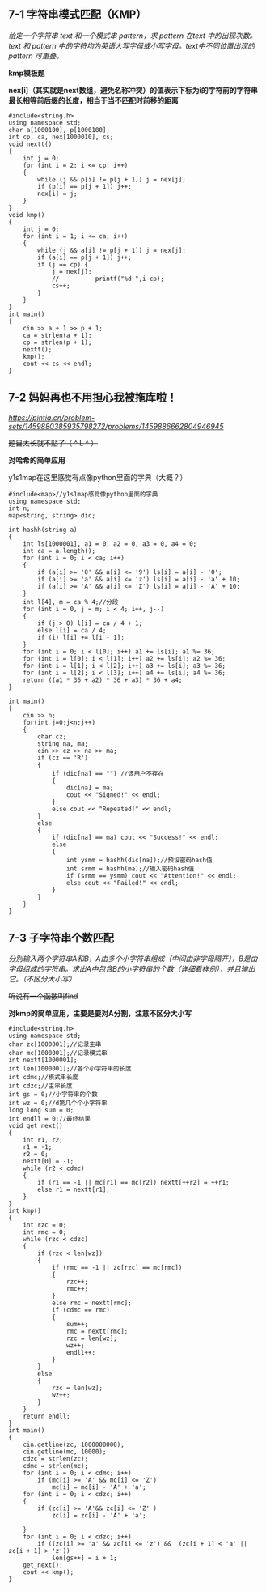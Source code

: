 ## 7-1 **字符串模式匹配（KMP）**

*给定一个字符串 text 和一个模式串 pattern，求 pattern 在text 中的出现次数。text 和 pattern 中的字符均为英语大写字母或小写字母。text中不同位置出现的pattern 可重叠。*

**kmp模板题**

**nex[i]（其实就是next数组，避免名称冲突）的值表示下标为i的字符前的字符串最长相等前后缀的长度，相当于当不匹配时前移的距离**

```#include<iostream>
#include<string.h>
using namespace std;
char a[1000100], p[1000100];
int cp, ca, nex[1000010], cs;
void nextt()
{
	int j = 0;
	for (int i = 2; i <= cp; i++)
	{
		while (j && p[i] != p[j + 1]) j = nex[j];
		if (p[i] == p[j + 1]) j++;
		nex[i] = j;
	}
}
void kmp()
{
	int j = 0;
	for (int i = 1; i <= ca; i++)
	{
		while (j && a[i] != p[j + 1]) j = nex[j];
		if (a[i] == p[j + 1]) j++;
		if (j == cp) {
			j = nex[j];
			//			printf("%d ",i-cp);
			cs++;
		}
	}
}
int main()
{
	cin >> a + 1 >> p + 1;
	ca = strlen(a + 1);
	cp = strlen(p + 1);
	nextt();
	kmp();
	cout << cs << endl;
}
```



## **7-2 妈妈再也不用担心我被拖库啦！**

*https://pintia.cn/problem-sets/1459880385935798272/problems/1459886662804946945*

~~题目太长就不贴了（ ^ L ^ ）~~

**对哈希的简单应用**

y1s1map在这里感觉有点像python里面的字典（大概？）

```#include<iostream>
#include<map>//y1s1map感觉像python里面的字典
using namespace std;
int n;
map<string, string> dic;

int hashh(string a) 
{
	int ls[1000001], a1 = 0, a2 = 0, a3 = 0, a4 = 0;
	int ca = a.length();
	for (int i = 0; i < ca; i++)
	{
		if (a[i] >= '0' && a[i] <= '9') ls[i] = a[i] - '0';
		if (a[i] >= 'a' && a[i] <= 'z') ls[i] = a[i] - 'a' + 10;
		if (a[i] >= 'A' && a[i] <= 'Z') ls[i] = a[i] - 'A' + 10;
	}
	int l[4], m = ca % 4;//分段
	for (int i = 0, j = m; i < 4; i++, j--) 
	{
		if (j > 0) l[i] = ca / 4 + 1;
		else l[i] = ca / 4;
		if (i) l[i] += l[i - 1];
	}
	for (int i = 0; i < l[0]; i++) a1 += ls[i]; a1 %= 36;
	for (int i = l[0]; i < l[1]; i++) a2 += ls[i]; a2 %= 36;
	for (int i = l[1]; i < l[2]; i++) a3 += ls[i]; a3 %= 36;
	for (int i = l[2]; i < l[3]; i++) a4 += ls[i]; a4 %= 36;
	return ((a1 * 36 + a2) * 36 + a3) * 36 + a4;
}

int main() 
{
	cin >> n;
	for(int j=0;j<n;j++)
	{
		char cz;
		string na, ma;
		cin >> cz >> na >> ma;
		if (cz == 'R') 
		{
			if (dic[na] == "") //该用户不存在
			{
				dic[na] = ma;
				cout << "Signed!" << endl;
			}
			else cout << "Repeated!" << endl;
		}
		else 
		{
			if (dic[na] == ma) cout << "Success!" << endl;
			else 
			{
				int ysmm = hashh(dic[na]);//预设密码hash值
				int srmm = hashh(ma);//输入密码hash值
				if (srmm == ysmm) cout << "Attention!" << endl;
				else cout << "Failed!" << endl;
			}
		}
	}
}
```



## **7-3 子字符串个数匹配**

*分别输入两个字符串A和B，A由多个小字符串组成（中间由非字母隔开），B是由字母组成的字符串。求出A中包含B的小字符串的个数（详细看样例），并且输出它。（不区分大小写）*

~~听说有一个函数叫find~~

**对kmp的简单应用，主要是要对A分割，注意不区分大小写**

```#include <iostream>
#include<string.h>
using namespace std;
char zc[1000001];//记录主串
char mc[1000001];//记录模式串
int nextt[1000001];
int	len[1000001];//各个小字符串的长度
int cdmc;//模式串长度
int cdzc;//主串长度
int gs = 0;//小字符串的个数
int wz = 0;//d第几个个小字符串
long long sum = 0;
int endll = 0;//最终结果
void get_next() 
{
	int r1, r2;
	r1 = -1;
	r2 = 0;
	nextt[0] = -1;
	while (r2 < cdmc) 
	{
		if (r1 == -1 || mc[r1] == mc[r2]) nextt[++r2] = ++r1;
		else r1 = nextt[r1];
	}
}
int kmp() 
{
	int rzc = 0;
	int rmc = 0;
	while (rzc < cdzc) 
	{
		if (rzc < len[wz]) 
		{
			if (rmc == -1 || zc[rzc] == mc[rmc]) 
			{
				rzc++;
				rmc++;
			}
			else rmc = nextt[rmc];
			if (cdmc == rmc) 
			{
				sum++;
				rmc = nextt[rmc];
				rzc = len[wz];
				wz++;
				endll++;
			}
		}
		else 
		{
			rzc = len[wz];
			wz++;
		}
	}
	return endll;
}
int main() 
{
	cin.getline(zc, 1000000000);
	cin.getline(mc, 10000);
	cdzc = strlen(zc);
	cdmc = strlen(mc);
	for (int i = 0; i < cdmc; i++) 
		if (mc[i] >= 'A' && mc[i] <= 'Z')
			mc[i] = mc[i] - 'A' + 'a';
	for (int i = 0; i < cdzc; i++) 
	{
		if (zc[i] >= 'A'&& zc[i] <= 'Z' )
			zc[i] = zc[i] - 'A' + 'a';
		
	}
    for (int i = 0; i < cdzc; i++) 
		if ((zc[i] >= 'a' && zc[i] <= 'z') &&  (zc[i + 1] < 'a' || zc[i + 1] > 'z'))
			len[gs++] = i + 1;
	get_next();
	cout << kmp();
}
